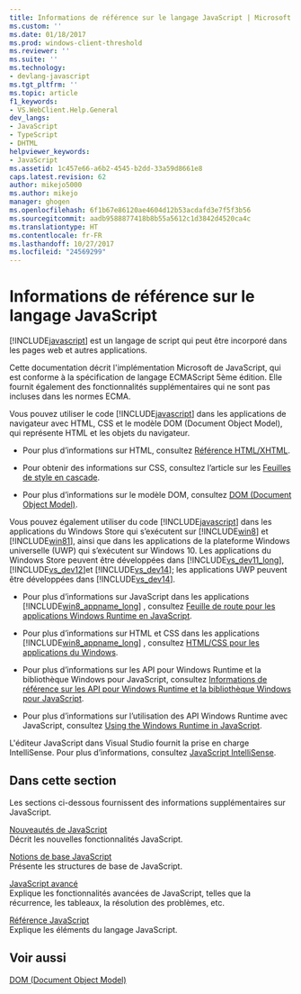 ```yaml
---
title: Informations de référence sur le langage JavaScript | Microsoft Docs
ms.custom: ''
ms.date: 01/18/2017
ms.prod: windows-client-threshold
ms.reviewer: ''
ms.suite: ''
ms.technology:
- devlang-javascript
ms.tgt_pltfrm: ''
ms.topic: article
f1_keywords:
- VS.WebClient.Help.General
dev_langs:
- JavaScript
- TypeScript
- DHTML
helpviewer_keywords:
- JavaScript
ms.assetid: 1c457e66-a6b2-4545-b2dd-33a59d8661e8
caps.latest.revision: 62
author: mikejo5000
ms.author: mikejo
manager: ghogen
ms.openlocfilehash: 6f1b67e86120ae4604d12b53acdafd3e7f5f3b56
ms.sourcegitcommit: aadb9588877418b8b55a5612c1d3842d4520ca4c
ms.translationtype: HT
ms.contentlocale: fr-FR
ms.lasthandoff: 10/27/2017
ms.locfileid: "24569299"
---
```

# <a name="javascript-language-reference"></a>Informations de référence sur le langage JavaScript
[!INCLUDE[javascript](../javascript/includes/javascript-md.md)] est un langage de script qui peut être incorporé dans les pages web et autres applications.  
  
 Cette documentation décrit l'implémentation Microsoft de JavaScript, qui est conforme à la spécification de langage ECMAScript 5ème édition. Elle fournit également des fonctionnalités supplémentaires qui ne sont pas incluses dans les normes ECMA.  
  
 Vous pouvez utiliser le code [!INCLUDE[javascript](../javascript/includes/javascript-md.md)] dans les applications de navigateur avec HTML, CSS et le modèle DOM (Document Object Model), qui représente HTML et les objets du navigateur.  
  
-   Pour plus d’informations sur HTML, consultez [Référence HTML/XHTML](http://go.microsoft.com/fwlink/p/?LinkId=251007).  
  
-   Pour obtenir des informations sur CSS, consultez l’article sur les [Feuilles de style en cascade](http://go.microsoft.com/fwlink/p/?LinkId=251008).  
  
-   Pour plus d’informations sur le modèle DOM, consultez [DOM (Document Object Model)](http://go.microsoft.com/fwlink/p/?LinkId=251009).  
  
 Vous pouvez également utiliser du code [!INCLUDE[javascript](../javascript/includes/javascript-md.md)] dans les applications du Windows Store qui s’exécutent sur [!INCLUDE[win8](../javascript/includes/win8-md.md)] et [!INCLUDE[win81](../javascript/includes/win81-md.md)], ainsi que dans les applications de la plateforme Windows universelle (UWP) qui s’exécutent sur Windows 10. Les applications du Windows Store peuvent être développées dans [!INCLUDE[vs_dev11_long](../javascript/includes/vs-dev11-long-md.md)], [!INCLUDE[vs_dev12](../javascript/includes/vs-dev12-md.md)]et [!INCLUDE[vs_dev14](../javascript/includes/vs-dev14-md.md)]; les applications UWP peuvent être développées dans [!INCLUDE[vs_dev14](../javascript/includes/vs-dev14-md.md)].  
  
-   Pour plus d’informations sur JavaScript dans les applications [!INCLUDE[win8_appname_long](../javascript/includes/win8-appname-long-md.md)] , consultez [Feuille de route pour les applications Windows Runtime en JavaScript](https://msdn.microsoft.com/en-us/library/windows/apps/hh465037.aspx).  
  
-   Pour plus d’informations sur HTML et CSS dans les applications [!INCLUDE[win8_appname_long](../javascript/includes/win8-appname-long-md.md)] , consultez [HTML/CSS pour les applications du Windows](http://go.microsoft.com/fwlink/p/?LinkId=250939).  
  
-   Pour plus d’informations sur les API pour Windows Runtime et la bibliothèque Windows pour JavaScript, consultez [Informations de référence sur les API pour Windows Runtime et la bibliothèque Windows pour JavaScript](http://go.microsoft.com/fwlink/p/?LinkID=250938).  
  
-   Pour plus d’informations sur l’utilisation des API Windows Runtime avec JavaScript, consultez [Using the Windows Runtime in JavaScript](../jswinrt/using-the-windows-runtime-in-javascript.md).  
  
 L'éditeur JavaScript dans Visual Studio fournit la prise en charge IntelliSense. Pour plus d’informations, consultez [JavaScript IntelliSense](http://go.microsoft.com/fwlink/p/?LinkId=256499).  
  
## <a name="in-this-section"></a>Dans cette section  
 Les sections ci-dessous fournissent des informations supplémentaires sur JavaScript.  
  
 [Nouveautés de JavaScript](../javascript/what-s-new-in-javascript.md)  
 Décrit les nouvelles fonctionnalités JavaScript.  
  
 [Notions de base JavaScript](../javascript/javascript-fundamentals.md)  
 Présente les structures de base de JavaScript.  
  
 [JavaScript avancé](../javascript/advanced/advanced-javascript.md)  
 Explique les fonctionnalités avancées de JavaScript, telles que la récurrence, les tableaux, la résolution des problèmes, etc.  
  
 [Référence JavaScript](../javascript/reference/javascript-reference.md)  
 Explique les éléments du langage JavaScript.  
  
## <a name="see-also"></a>Voir aussi  
 [DOM (Document Object Model)](http://go.microsoft.com/fwlink/?LinkId=148095)